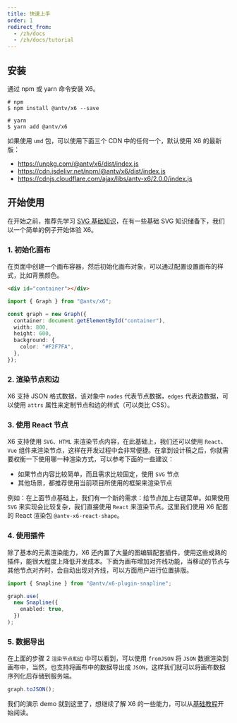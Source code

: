 ```yaml
---
title: 快速上手
order: 1
redirect_from:
  - /zh/docs
  - /zh/docs/tutorial
---
```


## 安装

通过 npm 或 yarn 命令安装 X6。

```shell
# npm
$ npm install @antv/x6 --save

# yarn
$ yarn add @antv/x6
```

如果使用 `umd` 包，可以使用下面三个 CDN 中的任何一个，默认使用 X6 的最新版：

- https://unpkg.com/@antv/x6/dist/index.js
- https://cdn.jsdelivr.net/npm/@antv/x6/dist/index.js
- https://cdnjs.cloudflare.com/ajax/libs/antv-x6/2.0.0/index.js

## 开始使用

在开始之前，推荐先学习 [SVG 基础知识](https://codepen.io/HunorMarton/full/PoGbgqj)，在有一些基础 SVG 知识储备下，我们以一个简单的例子开始体验 X6。

### 1. 初始化画布

在页面中创建一个画布容器，然后初始化画布对象，可以通过配置设置画布的样式，比如背景颜色。

```html
<div id="container"></div>
```

```ts
import { Graph } from "@antv/x6";

const graph = new Graph({
  container: document.getElementById("container"),
  width: 800,
  height: 600,
  background: {
    color: "#F2F7FA",
  },
});
```

### 2. 渲染节点和边

X6 支持 JSON 格式数据，该对象中 `nodes` 代表节点数据，`edges` 代表边数据，可以使用 `attrs` 属性来定制节点和边的样式（可以类比 CSS）。

<code id="helloworld" src="@/src/tutorial/getting-started/helloworld/index.tsx"></code>

### 3. 使用 React 节点

X6 支持使用 `SVG`、`HTML` 来渲染节点内容，在此基础上，我们还可以使用 `React`、`Vue` 组件来渲染节点，这样在开发过程中会非常便捷。在拿到设计稿之后，你就需要权衡一下使用哪一种渲染方式，可以参考下面的一些建议：

- 如果节点内容比较简单，而且需求比较固定，使用 `SVG` 节点
- 其他场景，都推荐使用当前项目所使用的框架来渲染节点

例如：在上面节点基础上，我们有一个新的需求：给节点加上右键菜单。如果使用 `SVG` 来实现会比较复杂，我们直接使用 `React` 来渲染节点。这里我们使用 X6 配套的 React 渲染包 `@antv-x6-react-shape`。

<code id="react-shape" src="@/src/tutorial/getting-started/react-shape/index.tsx"></code>

### 4. 使用插件

除了基本的元素渲染能力，X6 还内置了大量的图编辑配套插件，使用这些成熟的插件，能很大程度上降低开发成本。下面为画布增加对齐线功能，当移动的节点与其他节点对齐时，会自动出现对齐线，可以方面用户进行位置排版。

```ts
import { Snapline } from "@antv/x6-plugin-snapline";

graph.use(
  new Snapline({
    enabled: true,
  })
);
```

<code id="use-plugin" src="@/src/tutorial/getting-started/use-plugin/index.tsx"></code>

### 5. 数据导出

在上面的步骤 2 `渲染节点和边` 中可以看到，可以使用 `fromJSON` 将 `JSON` 数据渲染到画布中，当然，也支持将画布中的数据导出成 `JSON`，这样我们就可以将画布数据序列化后存储到服务端。

```ts
graph.toJSON();
```

我们的演示 demo 就到这里了，想继续了解 X6 的一些能力，可以从[基础教程](/zh/docs/tutorial/basic/graph)开始阅读。
